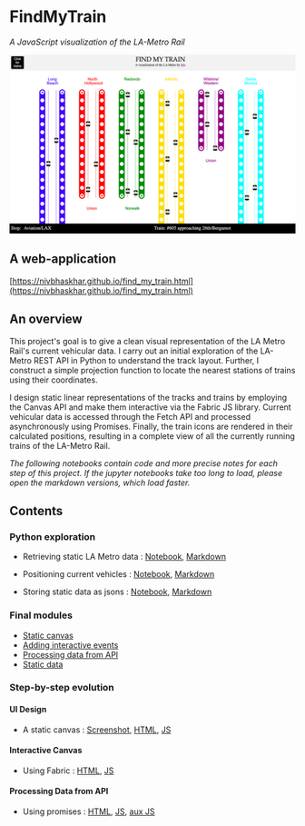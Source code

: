 # FindMyTrain
_A JavaScript visualization of the LA-Metro Rail_


![FindMyTrain](train2.png)


## A web-application
[https://nivbhaskhar.github.io/find_my_train.html](https://nivbhaskhar.github.io/find_my_train.html)


## An overview

This project's goal is to give a clean visual representation of the LA Metro Rail's current vehicular data. I carry out an initial exploration of the LA-Metro REST API in Python to understand the track layout. Further, I construct a simple projection function to locate the nearest stations of trains using their coordinates. 

I design static linear representations of the tracks and trains by employing the Canvas API and make them interactive via the Fabric JS library. Current vehicular data is accessed through the Fetch API and processed asynchronously using Promises. Finally, the train icons are rendered in their calculated positions, resulting in a complete view of all the currently running trains of the LA-Metro Rail. 

_The following notebooks contain code and more precise notes for each step of this project. If the jupyter notebooks take too long to load, please open the markdown versions, which load faster._


## Contents

### Python exploration

* Retrieving static LA Metro data : [Notebook](Python_exploration/Static_LAmetro_data_retrieval.ipynb), [Markdown](Python_exploration/Static_LAmetro_data_retrieval.md)

* Positioning current vehicles : [Notebook](Python_exploration/Positioning_currently_running_vehicles.ipynb), [Markdown](Python_exploration/Positioning_currently_running_vehicles.md)

* Storing static data as jsons : [Notebook](Python_exploration/Storing_static_data_as_json.ipynb), [Markdown](Python_exploration/Storing_static_data_as_json.md)


### Final modules

* [Static canvas](Final_modules/static_train_tracks.js)
* [Adding interactive events](Final_modules/adding_events.js)
* [Processing data from API](Final_modules/API_processing.js)
* [Static data](Final_modules/constants.js)


### Step-by-step evolution 


#### UI Design

* A static canvas : [Screenshot](UI_design/UI_design_screenshot.png), [HTML](UI_design/UI_design.html), [JS](UI_design/UI_design.js)

#### Interactive Canvas

* Using Fabric : [HTML](Fabric_events/with_fabric_events.html), [JS](Fabric_events/with_fabric_events.js)


#### Processing Data from API

* Using promises : [HTML](API_promises_and_processing/API_processing.html), [JS](API_promises_and_processing/API_processing.js), [aux JS](API_promises_and_processing/constants.js)





